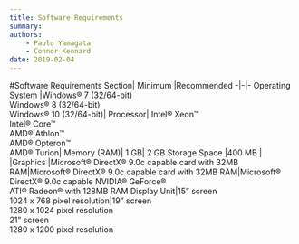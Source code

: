 ```yaml
---
title: Software Requirements
summary: 
authors:
    - Paulo Yamagata
    - Connor Kennard
date: 2019-02-04
---
```


#Software Requirements
Section|	Minimum	|Recommended
-|-|-
Operating System	|Windows® 7 (32/64-bit) <br>Windows® 8 (32/64-bit)<bR>Windows® 10 (32/64-bit)|
Processor|	Intel® Xeon™<br>Intel® Core™<br>AMD® Athlon™<br>AMD® Opteron™<br>AMD® Turion|
Memory (RAM)|	1 GB|	2 GB
Storage Space	|400 MB	|
|Graphics	|Microsoft® DirectX® 9.0c capable card with 32MB RAM|Microsoft® DirectX® 9.0c capable card with 32MB RAM|Microsoft® DirectX® 9.0c capable NVIDIA® GeForce® <br>ATI® Radeon® with 128MB RAM
Display Unit|15” screen<br>1024 x 768 pixel resolution|19” screen<br>1280 x 1024 pixel resolution<br>21” screen<br>1280 x 1200 pixel resolution
